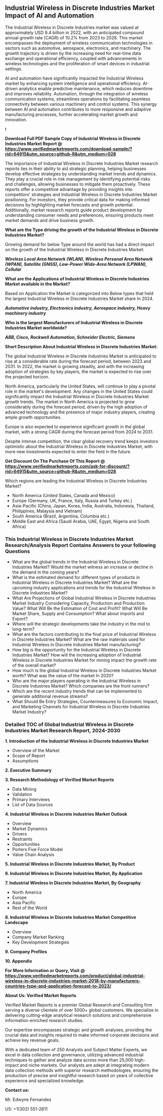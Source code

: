 <h2>Industrial Wireless in Discrete Industries Market Impact of AI and Automation</h2><p>The Industrial Wireless in Discrete Industries market was valued at approximately USD 9.4 billion in 2022, with an anticipated compound annual growth rate (CAGR) of 10.2% from 2023 to 2028. This market encompasses the deployment of wireless communication technologies in sectors such as automotive, aerospace, electronics, and machinery. The growth trajectory is driven by the increasing need for real-time data exchange and operational efficiency, coupled with advancements in wireless technologies and the proliferation of smart devices in industrial settings.</p><p>AI and automation have significantly impacted the Industrial Wireless market by enhancing system intelligence and operational efficiency. AI-driven analytics enable predictive maintenance, which reduces downtime and improves reliability. Automation, through the integration of wireless communication systems, streamlines operations by facilitating seamless connectivity between various machinery and control systems. This synergy between AI and automation contributes to more responsive and adaptive manufacturing processes, further accelerating market growth and innovation.</p>t</p><p id="" class=""><strong>Download Full PDF Sample Copy of Industrial Wireless in Discrete Industries Market Report @ <a href="https://www.verifiedmarketreports.com/download-sample/?rid=64915&utm_source=github-R&utm_medium=028" target="_blank">https://www.verifiedmarketreports.com/download-sample/?rid=64915&utm_source=github-R&utm_medium=028</a></strong></p><p>The importance of&nbsp;Industrial Wireless in Discrete Industries Market research reports lies in their ability to aid strategic planning, helping businesses develop effective strategies by understanding market trends and dynamics. They play a crucial role in risk management by identifying potential risks and challenges, allowing businesses to mitigate them proactively. These reports offer a competitive advantage by providing insights into competitors' strategies and Industrial Wireless in Discrete Industries Market positioning. For investors, they provide critical data for making informed decisions by highlighting market forecasts and growth potential. Additionally, market research reports guide product development by understanding consumer needs and preferences, ensuring products meet market demands and drive business growth.</p><p><strong>What are the&nbsp;Type driving the growth of the Industrial Wireless in Discrete Industries Market?</strong></p><p id="" class="">Growing demand for below Type around the world has had a direct impact on the growth of the Industrial Wireless in Discrete Industries Market:</p><em><strong>Wireless Local Area Network (WLAN), Wireless Personal Area Network (WPAN), Satellite (GNSS), Low-Power Wide-Area Network (LPWAN), Cellular</strong></em></p><strong>What are the&nbsp;Applications&nbsp;of Industrial Wireless in Discrete Industries Market available in the Market?</strong></p><p id="" class="">Based on Application the Market is categorized into Below types that held the largest Industrial Wireless in Discrete Industries Market share In 2024.</p><em><strong>Automotive industry, Electronics industry, Aerospace industry, Heavy machinery industry</strong></em></p><strong>Who is the largest Manufacturers of Industrial Wireless in Discrete Industries Market worldwide?</strong></p><p><em><strong>ABB, Cisco, Rockwell Automation, Schneider Electric, Siemens</strong></em></p><p id="" class=""><strong>Short Description About Industrial Wireless in Discrete Industries Market:</strong></p><p>The global Industrial Wireless in Discrete Industries Market is anticipated to rise at a considerable rate during the forecast period, between 2023 and 2031. In 2022, the market is growing steadily, and with the increasing adoption of strategies by key players, the market is expected to rise over the projected horizon.</p><p>North America, particularly the United States, will continue to play a pivotal role in the market's development. Any changes in the United States could significantly impact the Industrial Wireless in Discrete Industries Market growth trends. The market in North America is projected to grow considerably during the forecast period, driven by the high adoption of advanced technology and the presence of major industry players, creating ample growth opportunities.</p><p>Europe is also expected to experience significant growth in the global market, with a strong CAGR during the forecast period from 2024 to 2031.</p><p>Despite intense competition, the clear global recovery trend keeps investors optimistic about the Industrial Wireless in Discrete Industries Market, with more new investments expected to enter the field in the future.</p><p id="" class=""><strong>Get Discount On The Purchase Of This Report @ <a href="https://www.verifiedmarketreports.com/ask-for-discount/?rid=64915&utm_source=github-R&utm_medium=028" target="_blank">https://www.verifiedmarketreports.com/ask-for-discount/?rid=64915&utm_source=github-R&utm_medium=028</a></strong></p>Which regions are leading the Industrial Wireless in Discrete Industries Market?</p><ul><li>North America (United States, Canada and Mexico)</li><li>Europe (Germany, UK, France, Italy, Russia and Turkey etc.)</li><li>Asia-Pacific (China, Japan, Korea, India, Australia, Indonesia, Thailand, Philippines, Malaysia and Vietnam)</li><li>South America (Brazil, Argentina, Columbia etc.)</li><li>Middle East and Africa (Saudi Arabia, UAE, Egypt, Nigeria and South Africa)</li></ul><h3 id="" class="">This Industrial Wireless in Discrete Industries Market Research/Analysis Report Contains Answers to your following Questions</h3><ul><li>What are the global trends in the Industrial Wireless in Discrete Industries Market? Would the market witness an increase or decline in the demand in the coming years?</li><li>What is the estimated demand for different types of products in Industrial Wireless in Discrete Industries Market? What are the upcoming industry applications and trends for the Industrial Wireless in Discrete Industries Market?</li><li>What Are Projections of Global Industrial Wireless in Discrete Industries Market Industry Considering Capacity, Production and Production Value? What Will Be the Estimation of Cost and Profit? What Will Be Market Share, Supply and Consumption? What about imports and Export?</li><li>Where will the strategic developments take the industry in the mid to long-term?</li><li>What are the factors contributing to the final price of Industrial Wireless in Discrete Industries Market? What are the raw materials used for Industrial Wireless in Discrete Industries Market manufacturing?</li><li>How big is the opportunity for the Industrial Wireless in Discrete Industries Market? How will the increasing adoption of Industrial Wireless in Discrete Industries Market for mining impact the growth rate of the overall market?</li><li>How much is the global Industrial Wireless in Discrete Industries Market worth? What was the value of the market In 2020?</li><li>Who are the major players operating in the Industrial Wireless in Discrete Industries Market? Which companies are the front runners?</li><li>Which are the recent industry trends that can be implemented to generate additional revenue streams?</li><li>What Should Be Entry Strategies, Countermeasures to Economic Impact, and Marketing Channels for Industrial Wireless in Discrete Industries Market Industry?</li></ul><h3 id="" class="">Detailed TOC of Global Industrial Wireless in Discrete Industries Market Research Report, 2024-2030</h3><p id="" class=""><strong>1. Introduction of the Industrial Wireless in Discrete Industries Market</strong></p><ul><li>Overview of the Market</li><li>Scope of Report</li><li>Assumptions</li></ul><p id="" class=""><strong>2. Executive Summary</strong></p><p id="" class=""><strong>3. Research Methodology of Verified Market Reports</strong></p><ul><li>Data Mining</li><li>Validation</li><li>Primary Interviews</li><li>List of Data Sources</li></ul><p id="" class=""><strong>4. Industrial Wireless in Discrete Industries Market Outlook</strong></p><ul><li>Overview</li><li>Market Dynamics</li><li>Drivers</li><li>Restraints</li><li>Opportunities</li><li>Porters Five Force Model</li><li>Value Chain Analysis</li></ul><p id="" class=""><strong>5. Industrial Wireless in Discrete Industries Market, By Product</strong></p><p id="" class=""><strong>6. Industrial Wireless in Discrete Industries Market, By Application</strong></p><p id="" class=""><strong>7. Industrial Wireless in Discrete Industries Market, By Geography</strong></p><ul><li>North America</li><li>Europe</li><li>Asia Pacific</li><li>Rest of the World</li></ul><p id="" class=""><strong>8. Industrial Wireless in Discrete Industries Market Competitive Landscape</strong></p><ul><li>Overview</li><li>Company Market Ranking</li><li>Key Development Strategies</li></ul><p id="" class=""><strong>9. Company Profiles</strong></p><p id="" class=""><strong>10. Appendix</strong></p><p id="" class=""><strong>For More Information or Query, Visit @ <a href="https://www.verifiedmarketreports.com/product/global-industrial-wireless-in-discrete-industries-market-2018-by-manufacturers-countries-type-and-application-forecast-to-2023/" target="_blank">https://www.verifiedmarketreports.com/product/global-industrial-wireless-in-discrete-industries-market-2018-by-manufacturers-countries-type-and-application-forecast-to-2023/</a></strong></p><p id="" class=""><strong>About Us: Verified Market Reports</strong></p><p id="" class="">Verified Market Reports is a premier Global Research and Consulting firm serving a diverse clientele of over 5000+ global customers. We specialize in delivering cutting-edge analytical research solutions and comprehensive information-enriched research studies.</p><p id="" class="">Our expertise encompasses strategic and growth analyses, providing the crucial data and insights required to make informed corporate decisions and achieve key revenue goals.</p><p id="" class="">With a dedicated team of 250 Analysts and Subject Matter Experts, we excel in data collection and governance, utilizing advanced industrial techniques to gather and analyze data across more than 25,000 high-impact and niche markets. Our analysts are adept at integrating modern data collection methods with superior research methodologies, ensuring the production of precise and insightful research based on years of collective experience and specialized knowledge.</p><p id="" class=""><strong>Contact us:</strong></p><p id="" class="">Mr. Edwyne Fernandes</p><p id="" class="">US: +1(302) 551-2611</p>